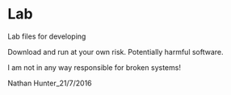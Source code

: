 # Lab
Lab files for developing

Download and run at your own risk. Potentially harmful software.

I am not in any way responsible for broken systems!

Nathan Hunter_21/7/2016
